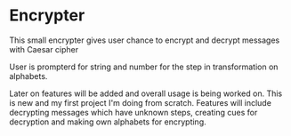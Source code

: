 # Encrypter

This small encrypter gives user chance to encrypt and decrypt messages with Caesar cipher

User is prompterd for string and number for the step in transformation on alphabets.

Later on features will be added and overall usage is being worked on. This is new and my first project I'm doing from scratch.
Features will include decrypting messages which have unknown steps, creating cues for decryption and making own alphabets for encrypting.
